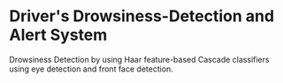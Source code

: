 # Driver's Drowsiness-Detection and Alert System
Drowsiness Detection by using Haar feature-based Cascade classifiers using eye detection and front face detection.
